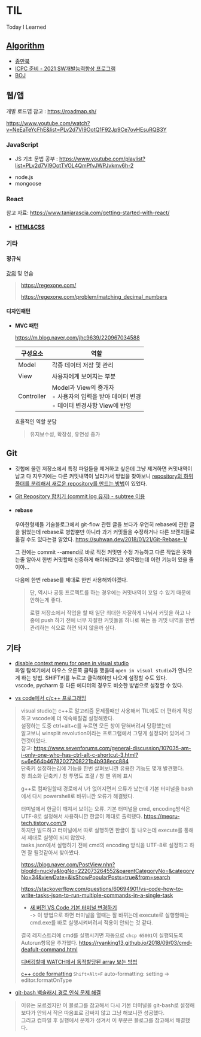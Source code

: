 # TIL

Today I Learned

## [Algorithm](https://github.com/chisan01/TIL/tree/main/Algorithm)

- [종만북](https://github.com/chisan01/TIL/tree/main/Algorithm/JongmanBook)
- [ICPC 준비 - 2021 SW개발능력향상 프로그램](https://github.com/chisan01/TIL/tree/main/Algorithm/ICPC)
- [BOJ](https://github.com/chisan01/TIL/tree/main/Algorithm/BOJ)



## 웹/앱

개발 로드맵 참고 : https://roadmap.sh/

https://www.youtube.com/watch?v=NeEaTeYcFhE&list=PLv2d7VI9OotQ1F92Jp9Ce7ovHEsuRQB3Y

### JavaScript

* JS 기초 문법 공부 : https://www.youtube.com/playlist?list=PLv2d7VI9OotTVOL4QmPfvJWPJvkmv6h-2

- node.js
- mongoose

### React

참고 자료: https://www.taniarascia.com/getting-started-with-react/

- #### [HTML&CSS](https://github.com/chisan01/TIL/tree/main/HTML_CSS)

### 기타

#### 정규식

[강의](https://www.youtube.com/watch?v=t3M6toIflyQ) 및 연습

> https://regexone.com/
>
> https://regexone.com/problem/matching_decimal_numbers

#### 디자인패턴

* **MVC 패턴**

  https://m.blog.naver.com/jhc9639/220967034588

  | 구성요소   | 역할                                                         |
  | ---------- | ------------------------------------------------------------ |
  | Model      | 각종 데이터 저장 및 관리                                     |
  | View       | 사용자에게 보여지는 부분                                     |
  | Controller | Model과 View의 중개자<br />- 사용자의 입력을 받아 데이터 변경<br />- 데이터 변경사항 View에 반영 |

  효율적인 역할 분담

  > 유지보수성, 확장성, 유연성 증가

  

## Git

- 깃헙에 올린 저장소에서 특정 파일들을 제거하고 싶은데 그냥 제거하면 커밋내역이 남고 다 지우기에는 다른 커밋내역이 날라가서 방법을 찾아보니 [repository의 하위폴더를 분리해서 새로운 repository를 만드는 방법](https://sustainable-dev.tistory.com/119)이 있었다.   

- [Git Repository 합치기 (commit log 유지) - subtree 이용](http://yeoseon.kr/git-repository-habcigi-commit-log-yuji-subtree-iyong/)

- #### rebase

  우아한형제들 기술블로그에서 git-flow 관련 글을 보다가 우연히 rebase에 관한 글을 읽었는데 rebase로 병합뿐만 아니라 과거 커밋들을 수정하거나 다른 브랜치들로 옮길 수도 있다는걸 알았다. https://suhwan.dev/2018/01/21/Git-Rebase-1/

  그 전에는 commit --amend로 바로 직전 커밋만 수정 가능하고 다른 작업은 못하는줄 알아서 한번 커밋할때 신중하게 해야되겠다고 생각했는데 이런 기능이 있을 줄이야...

  다음에 한번 rebase를 제대로 한번 사용해봐야겠다.

  > 단, 역시나 공동 프로젝트를 하는 경우에는 커밋내역이 꼬일 수 있기 때문에 안하는게 좋다.
  >
  > 로컬 저장소에서 작업을 할 때 일단 최대한 자잘하게 나눠서 커밋을 하고 나중에 push 하기 전에 너무 자잘한 커밋들을 하나로 묶는 등 커밋 내역을 한번 관리하는 식으로 하면 되지 않을까 싶다.

  

## 기타
- [disable context menu for open in visual studio](https://developercommunity.visualstudio.com/t/disable-context-menu-for-open-in-visual-studio/26397)   
파일 탐색기에서 마우스 오른쪽 클릭을 했을때 `open in visual studio`가 안나오게 하는 방법. SHIFT키를 누르고 클릭해야만 나오게 설정할 수도 있다.   
vscode, pycharm 등 다른 에디터의 경우도 비슷한 방법으로 설정할 수 있다.   

- [vs code에서 c/c++ 프로그래밍](https://webnautes.tistory.com/1158)
> visual studio는 c++로 알고리즘 문제풀때만 사용해서 TIL에도 더 편하게 작성하고 vscode에 더 익숙해질겸 설정해봤다.   
> 설정하는 도중 ctrl+alt+c를 누르면 모든 창이 닫혀버려서 당황했는데   
> 알고보니 winsplit revolution이라는 프로그램에서 그렇게 설정되어 있어서 그런것이었다.   
> 참고: https://www.sevenforums.com/general-discussion/107035-am-i-only-one-who-has-ctrl-alt-c-shortcut-3.html?s=6e564b46782027208221b4b938ecc884   
> 단축키 설정하는김에 기능을 한번 살펴보니깐 유용한 기능도 몇개 발견했다.   
> 창 최소화 단축키 / 창 투명도 조절 / 창 맨 위에 표시   
> 
> g++로 컴파일할때 경로에서 \가 없어지면서 오류가 났는데 기본 터미널을 bash에서 다시 powershell로 바뀌니깐 오류가 해결됐다.      
>
> 터미널에서 한글이 깨져서 보이는 오류. 기본 터미널을 cmd, encoding방식은 UTF-8로 설정해서 사용하니깐 한글이 제대로 출력됐다. https://meoru-tech.tistory.com/9     
> 하지만 빌드하고 터미널에서 따로 실행하면 한글이 잘 나오는데 execute를 통해서 제대로 실행이 되지 않았다.   
> tasks.json에서 실행하기 전에 cmd의 encoding 방식을 UTF-8로 설정하고 하면 잘 될것같아서 찾아봤다.
> 
> https://blog.naver.com/PostView.nhn?blogId=nuckly&logNo=222073264552&parentCategoryNo=&categoryNo=34&viewDate=&isShowPopularPosts=true&from=search   
> 
> https://stackoverflow.com/questions/60694901/vs-code-how-to-write-tasks-json-to-run-multiple-commands-in-a-single-task   
> 
> - [새 버전 VS Code 기본 터미널 변경하기](https://gitjaesung.github.io/terminal-seting)   
> -> 이 방법으로 하면 터미널을 열때는 잘 바뀌는데 execute로 실행할때는 cmd.exe를 바로 실행시켜버려서 적용이 안되는 것 같다.   
> 
> 결국 레지스트리에 cmd를 실행시키면 자동으로 `chcp 65001`이 실행되도록 Autorun항목을 추가했다. https://ryanking13.github.io/2018/09/03/cmd-deafult-command.html
> 
> [디버깅할때 WATCH에서 동적할당된 array 보는 방법](https://stackoverflow.com/questions/63278898/how-to-watch-char-values-of-strings-pointed-by-a-pointer-to-pointers-in-debugger)
> 
> [c++ code formatting](https://code.visualstudio.com/docs/cpp/cpp-ide) `Shift+Alt+F`
> auto-formatting: setting -> editor.formatOnType

- [git-bash 백슬래시 경로 인식 문제 해결](https://k-chan-l.github.io/etc/2021/03/07/vscode-errorcheck.html)    
> 이유는 모르겠지만 이 블로그를 참고해서 다시 기본 터미널을 git-bash로 설정해보다가 안되서 작은 따옴표로 감싸지 않고 그냥 해보니깐 성공했다.  
> 그리고 컴파일 후 실행에서 문제가 생겨서 이 부분은 블로그를 참고해서 해결했다.

